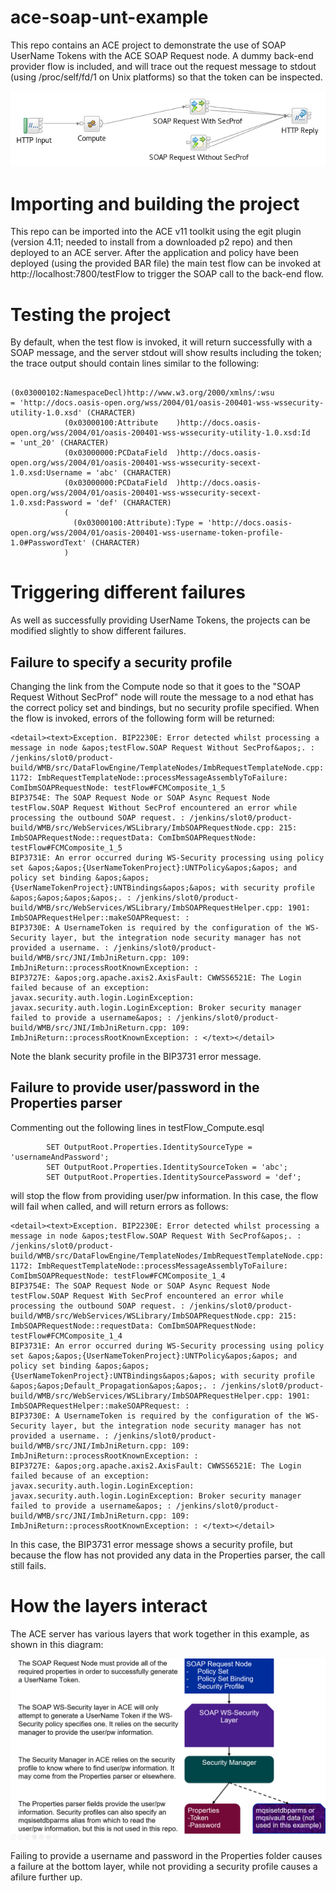 # ace-soap-unt-example
This repo contains an ACE project to demonstrate the use of SOAP UserName Tokens with the ACE SOAP Request node. A dummy
back-end provider flow is included, and will trace out the request message to stdout (using /proc/self/fd/1 on Unix platforms)
so that the token can be inspected.

![Flow picture](soap-client-app.png)

# Importing and building the project

This repo can be imported into the ACE v11 toolkit using the egit plugin (version 4.11; needed to install from a downloaded 
p2 repo) and then deployed to an ACE server. After the application and policy have been deployed (using the provided BAR file)
the main test flow can be invoked at http://localhost:7800/testFlow to trigger the SOAP call to the back-end flow.

# Testing the project

By default, when the test flow is invoked, it will return successfully with a SOAP message, and the server stdout will show
results including the token; the trace output should contain lines similar to the following:
```
            (0x03000102:NamespaceDecl)http://www.w3.org/2000/xmlns/:wsu                                                          = 'http://docs.oasis-open.org/wss/2004/01/oasis-200401-wss-wssecurity-utility-1.0.xsd' (CHARACTER)
            (0x03000100:Attribute    )http://docs.oasis-open.org/wss/2004/01/oasis-200401-wss-wssecurity-utility-1.0.xsd:Id      = 'unt_20' (CHARACTER)
            (0x03000000:PCDataField  )http://docs.oasis-open.org/wss/2004/01/oasis-200401-wss-wssecurity-secext-1.0.xsd:Username = 'abc' (CHARACTER)
            (0x03000000:PCDataField  )http://docs.oasis-open.org/wss/2004/01/oasis-200401-wss-wssecurity-secext-1.0.xsd:Password = 'def' (CHARACTER)
            (
              (0x03000100:Attribute):Type = 'http://docs.oasis-open.org/wss/2004/01/oasis-200401-wss-username-token-profile-1.0#PasswordText' (CHARACTER)
            )
```

# Triggering different failures

As well as successfully providing UserName Tokens, the projects can be modified slightly to show different failures.

## Failure to specify a security profile

Changing the link from the Compute node so that it goes to the "SOAP Request Without SecProf" node will route the
message to a nod ethat has the correct policy set and bindings, but no security profile specified. When the flow
is invoked, errors of the following form will be returned:
```
<detail><text>Exception. BIP2230E: Error detected whilst processing a message in node &apos;testFlow.SOAP Request Without SecProf&apos;. : /jenkins/slot0/product-build/WMB/src/DataFlowEngine/TemplateNodes/ImbRequestTemplateNode.cpp: 1172: ImbRequestTemplateNode::processMessageAssemblyToFailure: ComIbmSOAPRequestNode: testFlow#FCMComposite_1_5
BIP3754E: The SOAP Request Node or SOAP Async Request Node testFlow.SOAP Request Without SecProf encountered an error while processing the outbound SOAP request. : /jenkins/slot0/product-build/WMB/src/WebServices/WSLibrary/ImbSOAPRequestNode.cpp: 215: ImbSOAPRequestNode::requestData: ComIbmSOAPRequestNode: testFlow#FCMComposite_1_5
BIP3731E: An error occurred during WS-Security processing using policy set &apos;&apos;{UserNameTokenProject}:UNTPolicy&apos;&apos; and policy set binding &apos;&apos;{UserNameTokenProject}:UNTBindings&apos;&apos; with security profile &apos;&apos;&apos;&apos;. : /jenkins/slot0/product-build/WMB/src/WebServices/WSLibrary/ImbSOAPRequestHelper.cpp: 1901: ImbSOAPRequestHelper::makeSOAPRequest: : 
BIP3730E: A UsernameToken is required by the configuration of the WS-Security layer, but the integration node security manager has not provided a username. : /jenkins/slot0/product-build/WMB/src/JNI/ImbJniReturn.cpp: 109: ImbJniReturn::processRootKnownException: : 
BIP3727E: &apos;org.apache.axis2.AxisFault: CWWSS6521E: The Login failed because of an exception: javax.security.auth.login.LoginException: javax.security.auth.login.LoginException: Broker security manager failed to provide a username&apos; : /jenkins/slot0/product-build/WMB/src/JNI/ImbJniReturn.cpp: 109: ImbJniReturn::processRootKnownException: : </text></detail>
```
Note the blank security profile in the BIP3731 error message.

## Failure to provide user/password in the Properties parser

Commenting out the following lines in testFlow_Compute.esql
```
		SET OutputRoot.Properties.IdentitySourceType = 'usernameAndPassword';
		SET OutputRoot.Properties.IdentitySourceToken = 'abc';
		SET OutputRoot.Properties.IdentitySourcePassword = 'def';
```
will stop the flow from providing user/pw information. In this case, the flow will fail when 
called, and will return errors as follows:

```
<detail><text>Exception. BIP2230E: Error detected whilst processing a message in node &apos;testFlow.SOAP Request With SecProf&apos;. : /jenkins/slot0/product-build/WMB/src/DataFlowEngine/TemplateNodes/ImbRequestTemplateNode.cpp: 1172: ImbRequestTemplateNode::processMessageAssemblyToFailure: ComIbmSOAPRequestNode: testFlow#FCMComposite_1_4
BIP3754E: The SOAP Request Node or SOAP Async Request Node testFlow.SOAP Request With SecProf encountered an error while processing the outbound SOAP request. : /jenkins/slot0/product-build/WMB/src/WebServices/WSLibrary/ImbSOAPRequestNode.cpp: 215: ImbSOAPRequestNode::requestData: ComIbmSOAPRequestNode: testFlow#FCMComposite_1_4
BIP3731E: An error occurred during WS-Security processing using policy set &apos;&apos;{UserNameTokenProject}:UNTPolicy&apos;&apos; and policy set binding &apos;&apos;{UserNameTokenProject}:UNTBindings&apos;&apos; with security profile &apos;&apos;Default_Propagation&apos;&apos;. : /jenkins/slot0/product-build/WMB/src/WebServices/WSLibrary/ImbSOAPRequestHelper.cpp: 1901: ImbSOAPRequestHelper::makeSOAPRequest: : 
BIP3730E: A UsernameToken is required by the configuration of the WS-Security layer, but the integration node security manager has not provided a username. : /jenkins/slot0/product-build/WMB/src/JNI/ImbJniReturn.cpp: 109: ImbJniReturn::processRootKnownException: : 
BIP3727E: &apos;org.apache.axis2.AxisFault: CWWSS6521E: The Login failed because of an exception: javax.security.auth.login.LoginException: javax.security.auth.login.LoginException: Broker security manager failed to provide a username&apos; : /jenkins/slot0/product-build/WMB/src/JNI/ImbJniReturn.cpp: 109: ImbJniReturn::processRootKnownException: : </text></detail>
```
In this case, the BIP3731 error message shows a security profile, but because the flow has not
provided any data in the Properties parser, the call still fails.

# How the layers interact

The ACE server has various layers that work together in this example, as shown in this diagram:


![UNT diagram](soap-unt-diagram.png)

Failing to provide a username and password in the Properties folder causes a failure at the bottom
layer, while not providing a security profile causes a afilure further up.
